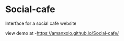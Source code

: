 # Social-cafe
Interface for a social cafe website


view demo at -https://amanxolo.github.io/Social-cafe/
